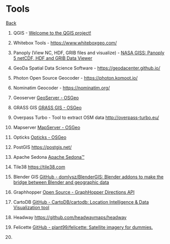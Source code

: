 # Tools

[Back](README.md)

1. QGIS - [Welcome to the QGIS project!](https://www.qgis.org/en/site/)

2. Whitebox Tools - https://www.whiteboxgeo.com/

3. Panoply (View NC, HDF, GRIB files and visualize) - [NASA GISS: Panoply 5 netCDF, HDF and GRIB Data Viewer](https://www.giss.nasa.gov/tools/panoply/)

4. GeoDa Spatial Data Science Software - https://geodacenter.github.io/

5. Photon Open Source Geocoder - https://photon.komoot.io/

6. Nominatim Geocoder - https://nominatim.org/

7. Geoserver [GeoServer - OSGeo](https://www.osgeo.org/projects/geoserver/)

8. GRASS GIS [GRASS GIS - OSGeo](https://www.osgeo.org/projects/grass-gis/)

9. Overpass Turbo - Tool to extract OSM data http://overpass-turbo.eu/

10. Mapserver [MapServer - OSGeo](https://www.osgeo.org/projects/mapserver/)

11. Opticks [Opticks - OSGeo](https://www.osgeo.org/projects/opticks/)

12. PostGIS https://postgis.net/

13. Apache Sedona [Apache Sedona&trade;](https://sedona.apache.org/latest-snapshot/)

14. Tile38 https://tile38.com

15. Blender GIS  [GitHub - domlysz/BlenderGIS: Blender addons to make the bridge between Blender and geographic data](https://github.com/domlysz/BlenderGIS)

16. Graphhopper [Open Source - GraphHopper Directions API](https://www.graphhopper.com/open-source/)

17. CartoDB [GitHub - CartoDB/cartodb: Location Intelligence &amp; Data Visualization tool](https://github.com/CartoDB/cartodb)

18. Headway https://github.com/headwaymaps/headway

19. Felicette [GitHub - plant99/felicette: Satellite imagery for dummies.](https://github.com/plant99/felicette)

20. 
